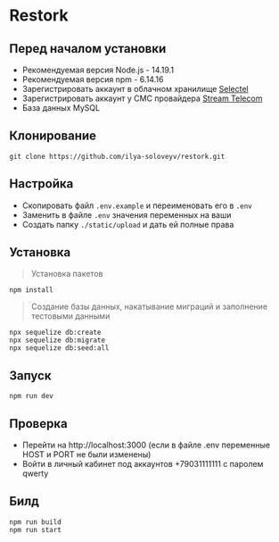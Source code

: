 # Restork

## Перед началом установки

* Рекомендуемая версия Node.js - 14.19.1
* Рекомендуемая версия npm - 6.14.16
* Зарегистрировать аккаунт в облачном хранилище [Selectel](https://selectel.ru/)
* Зарегистрировать аккаунт у СМС провайдера [Stream Telecom](https://stream-telecom.ru/)
* База данных MySQL

## Клонирование
```
git clone https://github.com/ilya-soloveyv/restork.git
```

## Настройка
* Скопировать файл ```.env.example``` и переименовать его в ```.env```
* Заменить в файле ```.env``` значения переменных на ваши
* Создать папку ```./static/upload``` и дать ей полные права

## Установка
> Установка пакетов
```
npm install
```
> Создание базы данных, накатывание миграций и заполнение тестовыми данными
```
npx sequelize db:create
npx sequelize db:migrate
npx sequelize db:seed:all
```

## Запуск
```
npm run dev
```

## Проверка
* Перейти на http://localhost:3000 (если в файле .env переменные HOST и PORT не были изменены)
* Войти в личный кабинет под аккаунтов +79031111111 c паролем qwerty

## Билд
```
npm run build
npm run start
```
